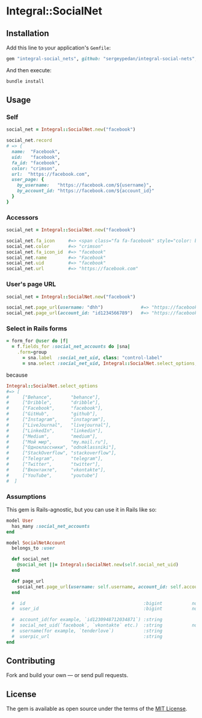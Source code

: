# Integral::SocialNet

## Installation

Add this line to your application's `Gemfile`:

```ruby
gem "integral-social_nets", github: "sergeypedan/integral-social-nets", require: "integral-social_net"
```

And then execute:

```sh
bundle install
```

## Usage

### Self

```ruby
social_net = Integral::SocialNet.new("facebook")

social_net.record
# => {
  name:  "Facebook",
  uid:   "facebook",
  fa_id: "facebook",
  color: "crimson",
  url:  "https://facebook.com",
  user_page: {
    by_username:   "https://facebook.com/${username}",
    by_account_id: "https://facebook.com/${account_id}"
  }
}
```

### Accessors

```ruby
social_net = Integral::SocialNet.new("facebook")

social_net.fa_icon     #=> <span class="fa fa-facebook" style="color: blue"></span>>
social_net.color       #=> "crimson"
social_net.fa_icon_id  #=> "facebook"
social_net.name        #=> "Facebook"
social_net.uid         #=> "facebook"
social_net.url         #=> "https://facebook.com"
```

### User's page URL

```ruby
social_net = Integral::SocialNet.new("facebook")

social_net.page_url(username: "dhh")              #=> "https://facebook.com/dhh"
social_net.page_url(account_id: "id1234566789")   #=> "https://facebook.com/account/id1234566789"
```

### Select in Rails forms

```ruby
= form_for @user do |f|
  = f.fields_for :social_net_accounts do |sna|
    .form-group
      = sna.label  :social_net_uid, class: "control-label"
      = sna.select :social_net_uid, Integral::SocialNet.select_options, {}, class: "form-control"
```

because

```ruby
Integral::SocialNet.select_options
#=> [
#     ["Behance",       "behance"],
#     ["Dribble",       "dribble"],
#     ["Facebook",      "facebook"],
#     ["GitHub",        "github"],
#     ["Instagram",     "instagram"],
#     ["LiveJournal",   "livejournal"],
#     ["LinkedIn",      "linkedin"],
#     ["Medium",        "medium"],
#     ["Мой мир",       "my.mail.ru"],
#     ["Одноклассники", "odnoklassniki"],
#     ["StackOverflow", "stackoverflow"],
#     ["Telegram",      "telegram"],
#     ["Twitter",       "twitter"],
#     ["Вконтакте",     "vkontakte"],
#     ["YouTube",       "youtube"]
#  ]
```

### Assumptions

This gem is Rails-agnostic, but you can use it in Rails like so:

```ruby
model User
  has_many :social_net_accounts
end

model SocialNetAccount
  belongs_to :user

  def social_net
    @social_net ||= Integral::SocialNet.new(self.social_net_uid)
  end

  def page_url
    social_net.page_url(username: self.username, account_id: self.account_number)
  end

  #  id                                            :bigint           not null, primary key
  #  user_id                                       :bigint           not null

  #  account_id(for example, `id1230948712034871`) :string
  #  social_net_uid(`facebook`, `vkontakte` etc.)  :string           not null
  #  username(for example, `tenderlove`)           :string
  #  userpic_url                                   :string
end
```

## Contributing

Fork and build your own — or send pull requests.

## License

The gem is available as open source under the terms of the [MIT License](https://opensource.org/licenses/MIT).
